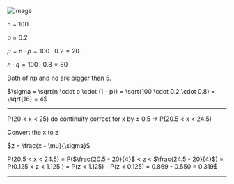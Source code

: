![image](https://github.com/user-attachments/assets/feac2131-4594-4883-afd6-32febaa9049a)

n = 100

p = 0.2 

$\mu = n \cdot p = 100 \cdot 0.2 = 20$

$n \cdot q = 100 \cdot 0.8 = 80$

Both of np and nq are bigger than 5.

$\sigma = \sqrt{n \cdot p \cdot (1 - p)} = \sqrt{100 \cdot 0.2 \cdot 0.8} = \sqrt{16} = 4$

- - -
P(20 < x < 25) do continuity correct for x by ± 0.5 → P(20.5 < x < 24.5)

Convert the x to z

$z = \frac{x - \mu}{\sigma}$

P(20.5 < x < 24.5) = P($\frac{20.5 - 20}{4}$ < z < $\frac{24.5 - 20}{4}$) = P(0.125 < z < 1.125 ) = P(z < 1.125) - P(z < 0.125) = 0.869 - 0.550 = 0.319$
- - -


